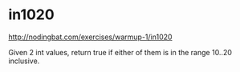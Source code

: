 # in1020

http://nodingbat.com/exercises/warmup-1/in1020


Given 2 int values, return true if either of them is in the range 10..20 inclusive.